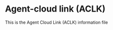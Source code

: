 <!--
---
title: "Agent-cloud link (ACLK)"
custom_edit_url: https://github.com/netdata/netdata/edit/master/aclk/README.md
---
-->

# Agent-cloud link (ACLK)

This is the Agent Cloud Link (ACLK) information file
